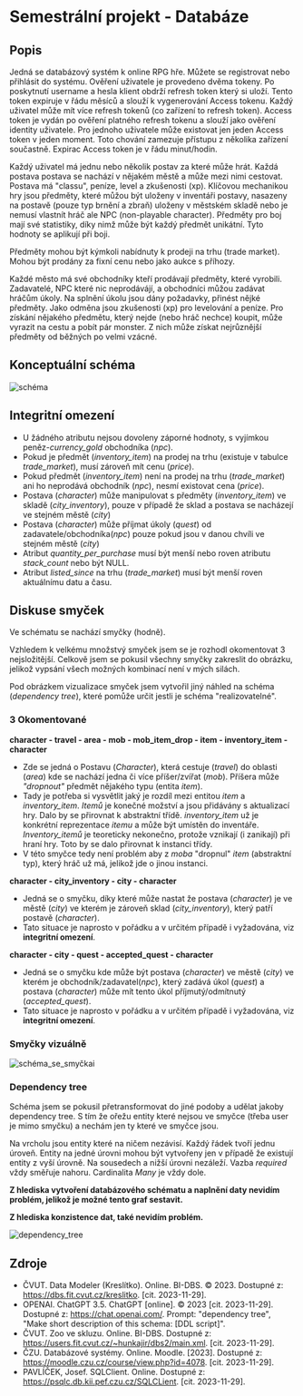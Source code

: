 # Semestrální projekt - Databáze
## Popis
Jedná se databázový systém k online RPG hře. Můžete se registrovat nebo přihlásit do systému.
Ověření uživatele je provedeno dvěma tokeny. Po poskytnutí username a hesla klient obdrží refresh token který si uloží.
Tento token expiruje v řádu měsíců a slouží k vygenerování Access tokenu.
Každý uživatel může mít více refresh tokenů (co zařízení to refresh token).
Access token je vydán po ověření platného refresh tokenu a slouží jako ověření identity uživatele.
Pro jednoho uživatele může existovat jen jeden Access token v jeden moment.
Toto chování zamezuje přístupu z několika zařízení součastně.
Expirac Access token je v řádu minut/hodin.

Každý uživatel má jednu nebo několik postav za které může hrát.
Každá postava postava se nachází v nějakém městě a může mezi nimi cestovat.
Postava má "classu", peníze, level a zkušenosti (xp).
Klíčovou mechanikou hry jsou předměty, které můžou být uloženy v inventáři postavy, nasazeny na postavě (pouze typ brnění a zbraň) uloženy v městském skladě nebo je nemusí vlastnít hráč ale NPC (non-playable character).
Předměty pro boj mají své statistiky, díky nimž může být každý předmět unikátní. Tyto hodnoty se aplikují při boji.

Předměty mohou být kýmkoli nabídnuty k prodeji na trhu (trade market). Mohou být prodány za fixní cenu nebo jako aukce s příhozy.

Každé město má své obchodníky kteří prodávají předměty, které vyrobili.
Zadavatelé, NPC které nic neprodávájí, a obchodníci můžou zadávat hráčům úkoly.
Na splnění úkolu jsou dány požadavky, přinést nějké předměty.
Jako odměna jsou zkušenosti (xp) pro levelování a peníze.
Pro získání nějakého předmětu, který nejde (nebo hráč nechce) koupit, může vyrazit na cestu a pobít pár monster.
Z nich může získat nejrůznější předměty od běžných po velmi vzácné.

## Konceptuální schéma
![schéma](Conceptual%20schema.jpg)

## Integritní omezení
- U žádného atributu nejsou dovoleny záporné hodnoty, s vyjímkou peněz-*currency_gold* obchodníka (*npc*).
- Pokud je předmět (*inventory_item*) na prodej na trhu (existuje v tabulce *trade_market*), musí zároveň mít cenu (*price*).
- Pokud předmět (*inventory_item*) není na prodej na trhu (*trade_market*) ani ho neprodává obchodník (*npc*), nesmí existovat cena (*price*).
- Postava (*character*) může manipulovat s předměty (*inventory_item*) ve skladě (*city_inventory*), pouze v případě že sklad a postava se nacházejí ve stejném městě (*city*)
- Postava (*character*) může příjmat úkoly (*quest*) od zadavatele/obchodníka(*npc*) pouze pokud jsou v danou chvíli ve stejném městě (*city*)
- Atribut *quantity_per_purchase* musí být menší nebo roven atributu *stack_count* nebo být NULL.
- Atribut *listed_since* na trhu (*trade_market*) musí být menší roven aktuálnímu datu a času.

## Diskuse smyček
Ve schématu se nachází smyčky (hodně).

Vzhledem k velkému množstvý smyček jsem se je rozhodl okomentovat 3 nejsložitější. Celkově jsem se pokusil všechny smyčky zakreslit do obrázku, jelikož vypsání všech možných kombinací není v mých silách.

Pod obrázkem vizualizace smyček jsem vytvořil jiný náhled na schéma (*dependency tree*), které pomůže určit jestli je schéma "realizovatelné".

### 3 Okomentované
**character - travel - area - mob - mob_item_drop - item - inventory_item - character**
- Zde se jedná o Postavu (*Character*), která cestuje (*travel*) do oblasti (*area*) kde se nachází jedna či více příšer/zvířat (*mob*). Příšera může *"dropnout"* předmět nějakého typu (entita *item*).
- Tady je potřeba si vysvětlit jaký je rozdíl mezi entitou *item* a *inventory_item*. *Itemů* je konečné možství a jsou přidávány s aktualizací hry. Dalo by se přirovnat k abstraktní třídě. *inventory_item* už je konkrétní reprezentace *itemu* a může být umístěn do inventáře. *Inventory_itemů* je teoreticky nekonečno, protože vznikají (i zanikají) při hraní hry. Toto by se dalo přirovnat k instanci třídy.
- V této smyčce tedy není problém aby z *moba* "dropnul" *item* (abstraktní typ), který hráč už má, jelikož jde o jinou instanci.

**character - city_inventory - city - character**
- Jedná se o smyčku, díky které může nastat že postava (*character*) je ve městě (*city*) ve kterém je zároveň sklad (*city_inventory*), který patří postavě (*character*).
- Tato situace je naprosto v pořádku a v určitém případě i vyžadována, viz **integritní omezení**.

**character - city - quest - accepted_quest - character**
- Jedná se o smyčku kde může být postava (*character*) ve městě (*city*) ve kterém je obchodník/zadavatel(*npc*), který zadává úkol (*quest*) a postava (*character*) může mít tento úkol příjmutý/odmítnutý (*accepted_quest*).
- Tato situace je naprosto v pořádku a v určitém případě i vyžadována, viz **integritní omezení**.

### Smyčky vizuálně
![schéma_se_smyčkai](Cycles.jpg)

### Dependency tree
Schéma jsem se pokusil přetransformovat do jiné podoby a udělat jakoby dependency tree. S tím že ořežu entity které nejsou ve smyčce (třeba user je mimo smyčku) a nechám jen ty které ve smyčce jsou.

Na vrcholu jsou entity které na ničem nezávisí. Každý řádek tvoří jednu úroveň. Entity na jedné úrovni mohou být vytvořeny jen v případě že existují entity z vyší úrovně. Na sousedech a nižší úrovni nezáleží. Vazba *required* vždy směřuje nahoru. Cardinalita *Many* je vždy dole.

**Z hlediska vytvoření databázového schématu a naplnění daty nevidím problém, jelikož je možné tento graf sestavit.**

**Z hlediska konzistence dat, také nevidím problém.**

![dependency_tree](dependency.jpg)

## Zdroje
- ČVUT. Data Modeler (Kreslítko). Online. BI-DBS. © 2023. Dostupné z: https://dbs.fit.cvut.cz/kreslitko. [cit. 2023-11-29].
- OPENAI. ChatGPT 3.5. ChatGPT [online]. © 2023 [cit. 2023-11-29]. Dostupné z: https://chat.openai.com/. Prompt: "dependency tree", "Make short description of this schema: [DDL script]".
- ČVUT. Zoo ve skluzu. Online. BI-DBS. Dostupné z: https://users.fit.cvut.cz/~hunkajir/dbs2/main.xml. [cit. 2023-11-29].
- ČZU. Databázové systémy. Online. Moodle. [2023]. Dostupné z: https://moodle.czu.cz/course/view.php?id=4078. [cit. 2023-11-29].
- PAVLÍČEK, Josef. SQLClient. Online. Dostupné z: https://psqlc.db.kii.pef.czu.cz/SQLCLient. [cit. 2023-11-29].
